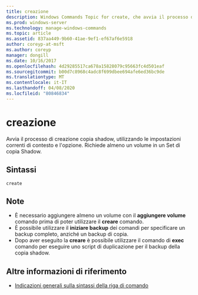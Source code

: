 ```yaml
---
title: creazione
description: Windows Commands Topic for create, che avvia il processo di creazione della copia shadow, usando il contesto e le impostazioni delle opzioni correnti.
ms.prod: windows-server
ms.technology: manage-windows-commands
ms.topic: article
ms.assetid: 837aa449-9b60-41ae-9ef1-ef67af6e5918
author: coreyp-at-msft
ms.author: coreyp
manager: dongill
ms.date: 10/16/2017
ms.openlocfilehash: 4d29285517ca678a15828079c95663fc4d501eaf
ms.sourcegitcommit: b00d7c8968c4adc8f699dbee694afe6ed36bc9de
ms.translationtype: MT
ms.contentlocale: it-IT
ms.lasthandoff: 04/08/2020
ms.locfileid: "80846834"
---
```

# <a name="create"></a>creazione

Avvia il processo di creazione copia shadow, utilizzando le impostazioni correnti di contesto e l'opzione. Richiede almeno un volume in un Set di copia Shadow.

## <a name="syntax"></a>Sintassi

```
create
```

## <a name="remarks"></a>Note

-   È necessario aggiungere almeno un volume con il **aggiungere volume** comando prima di poter utilizzare il **creare** comando.
-   È possibile utilizzare il **iniziare backup** dei comandi per specificare un backup completo, anziché un backup di copia.
-   Dopo aver eseguito la **creare** è possibile utilizzare il comando di **exec** comando per eseguire uno script di duplicazione per il backup della copia shadow.

## <a name="additional-references"></a>Altre informazioni di riferimento

- [Indicazioni generali sulla sintassi della riga di comando](command-line-syntax-key.md)